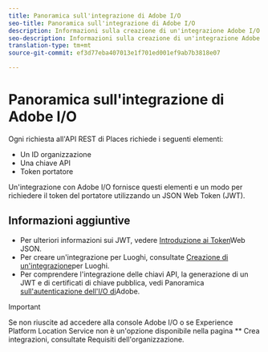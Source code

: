 ```yaml
---
title: Panoramica sull'integrazione di Adobe I/O
seo-title: Panoramica sull'integrazione di Adobe I/O
description: Informazioni sulla creazione di un'integrazione Adobe I/O.
seo-description: Informazioni sulla creazione di un'integrazione Adobe I/O.
translation-type: tm+mt
source-git-commit: ef3d77eba407013e1f701ed001ef9ab7b3818e07

---
```



# Panoramica sull'integrazione di Adobe I/O

Ogni richiesta all'API REST di Places richiede i seguenti elementi:

* Un ID organizzazione
* Una chiave API
* Token portatore

Un'integrazione con Adobe I/O fornisce questi elementi e un modo per richiedere il token del portatore utilizzando un JSON Web Token (JWT).

## Informazioni aggiuntive

* Per ulteriori informazioni sui JWT, vedere [Introduzione ai Token](https://jwt.io/introduction/)Web JSON.
* Per creare un'integrazione per Luoghi, consultate [Creazione di un'integrazione](/help/places-rest-apis/adobe-i-o-integration/create-a-places-integration.md)per Luoghi.
* Per comprendere l'integrazione delle chiavi API, la generazione di un JWT e di certificati di chiave pubblica, vedi Panoramica [sull'autenticazione dell'I/O di](https://www.adobe.io/apis/cloudplatform/console/authentication/gettingstarted.html)Adobe.

>[!IMPORTANT]
>
>Se non riuscite ad accedere alla console Adobe I/O o se Experience Platform Location Service non è un'opzione disponibile nella pagina ** Crea integrazioni, consultate Requisiti [](/help/places-rest-apis/organizational-requirements.md)dell'organizzazione.

